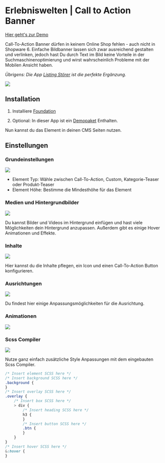# Erlebniswelten | Call to Action Banner

[Hier geht's zur Demo](https://demo.moori.net/Call-To-Action-Banner-Demo/)

Call-To-Action Banner dürfen in keinem Online Shop fehlen - auch nicht in Shopware 6.
Einfache Bildbanner lassen sich zwar ausreichend gestalten und verlinken, jedoch hast Du
durch Text im Bild keine Vorteile in der Suchmaschinenoptimierung und wirst wahrscheinlich
Probleme mit der Mobilen Ansicht haben.

_Übrigens: Die App
[Listing Störer](../MoorlInterrupter/index.md)
ist die perfekte Ergänzung._

![](images/cta-storefront-01.jpg)

## Installation

1.  Installiere
    [Foundation](../MoorlFoundation/index.md)

2.  Optional: In dieser App ist ein
    [Demopaket](../MoorlFoundation/demo-assistant.md)
    Enthalten.
    
Nun kannst du das Element in deinen CMS Seiten nutzen.

## Einstellungen

### Grundeinstellungen

![](images/cta-admin-01.jpg)

- Element Typ: Wähle zwischen Call-To-Action, Custom, Kategorie-Teaser oder Produkt-Teaser
- Element Höhe: Bestimme die Mindesthöhe für das Element

### Medien und Hintergrundbilder

![](images/cta-admin-02.jpg)

Du kannst Bilder und Videos im Hintergrund einfügen und hast viele Möglichkeiten dein
Hintergrund anzupassen. Außerdem gibt es einige Hover Animationen und Effekte.

### Inhalte

![](images/cta-admin-03.jpg)

Hier kannst du die Inhalte pflegen, ein Icon und einen Call-To-Action Button konfigurieren.

### Ausrichtungen

![](images/cta-admin-04.jpg)

Du findest hier einige Anpassungsmöglichkeiten für die Ausrichtung.

### Animationen

![](images/cta-admin-05.jpg)

### Scss Compiler

![](images/cta-admin-06.jpg)

Nutze ganz einfach zusätzliche Style Anpassungen mit dem eingebauten Scss Compiler.

````scss
/* Insert element SCSS here */
/* Insert background SCSS here */
.background {
}
/* Insert overlay SCSS here */
.overlay {
    /* Insert box SCSS here */
    > div {
        /* Insert heading SCSS here */
        h3 {
        }
        /* Insert button SCSS here */
        .btn {
        }
    }
}
/* Insert hover SCSS here */
&:hover {
}
````
